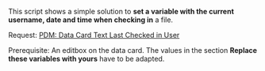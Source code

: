 This script shows a simple solution to **set a variable with the current username, date and time when checking in** a file.

Request: [PDM: Data Card Text Last Checked in User](https://forum.solidworks.com/thread/223607)

Prerequisite: An editbox on the data card. The values in the section **Replace these variables with yours** have to be adapted.

